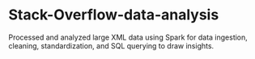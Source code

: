 # Stack-Overflow-data-analysis
Processed and analyzed large XML data using Spark for data ingestion, cleaning, standardization, and SQL querying to draw insights.
